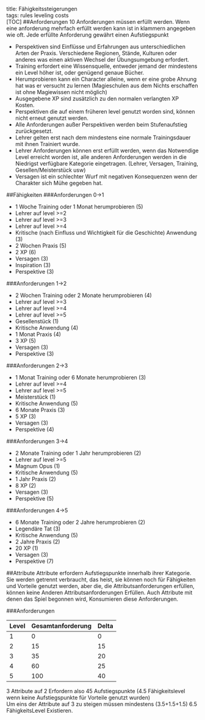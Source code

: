 title: Fähigkeitssteigerungen  
tags: rules leveling costs  
[TOC]
##Anforderungen 
10 Anforderungen müssen erfüllt werden. Wenn eine anforderung mehrfach erfüllt werden kann ist in klammern angegeben wie oft. Jede erfüllte Anforderung gewährt einen Aufstiegspunkt  
* Perspektiven sind Einflüsse und Erfahrungen aus unterschiedlichen Arten der Praxis. Verschiedene Regionen, Stände, Kulturen oder anderes was einen aktiven Wechsel der Übungsumgebung erfordert.  
* Training erfordert eine Wissensquelle, entweder jemand der mindestens ein Level höher ist, oder genügend genaue Bücher.  
* Herumprobieren kann ein Character alleine, wenn er eine grobe Ahnung hat was er versucht zu lernen (Magieschulen aus dem Nichts erschaffen ist ohne Magiewissen nicht möglich)  
* Ausgegebene XP sind zusätzlich zu den normalen verlangten XP Kosten.  
* Perspektiven die auf einem früheren level genutzt worden sind, können nicht erneut genutzt werden.  
* Alle Anforderungen außer Perspektiven werden beim Stufenaufstieg zurückgesetzt.  
* Lehrer gelten erst nach dem mindestens eine normale Trainingsdauer mit ihnen Trainiert wurde.
* Lehrer Anforderungen können erst erfüllt werden, wenn das Notwendige Level erreicht worden ist, alle anderen Anforderungen werden in die Niedrigst verfügbare Kategorie eingetragen. (Lehrer, Versagen, Training, Gesellen/Meisterstück usw)
* Versagen ist ein schlechter Wurf mit negativen Konsequenzen wenn der Charakter sich Mühe gegeben hat.  

##Fähigkeiten
###Anforderungen 0->1
* 1 Woche Training oder 1 Monat herumprobieren (5)  
* Lehrer auf level >=2
* Lehrer auf level >=3
* Lehrer auf level >=4
* Kritische (nach Einfluss und Wichtigkeit für die Geschichte) Anwendung (3)
* 2 Wochen Praxis (5)
* 2 XP (6)
* Versagen (3)
* Inspiration (3)
* Perspektive (3)

###Anforderungen 1->2
* 2 Wochen Training oder 2 Monate herumprobieren (4)  
* Lehrer auf level >=3
* Lehrer auf level >=4
* Lehrer auf level >=5
* Gesellenstück (1)
* Kritische Anwendung (4)
* 1 Monat Praxis (4)
* 3 XP (5)
* Versagen (3)
* Perspektive (3)

###Anforderungen 2->3
* 1 Monat Training oder 6 Monate herumprobieren (3)  
* Lehrer auf level >=4
* Lehrer auf level >=5
* Meisterstück (1)
* Kritische Anwendung (5)
* 6 Monate Praxis (3)
* 5 XP (3)
* Versagen (3)
* Perspektive (4)

###Anforderungen 3->4
* 2 Monate Training oder 1 Jahr herumprobieren (2)  
* Lehrer auf level >=5
* Magnum Opus (1)
* Kritische Anwendung (5)
* 1 Jahr Praxis (2)
* 8 XP (2)
* Versagen (3)
* Perspektive (5)

###Anforderungen 4->5
* 6 Monate Training oder 2 Jahre herumprobieren (2)  
* Legendäre Tat (3)
* Kritische Anwendung (5)
* 2 Jahre Praxis (2)
* 20 XP (1)
* Versagen (3)
* Perspektive (7)


##Attribute
Attribute erfordern Aufstiegspunkte innerhalb ihrer Kategorie. Sie werden getrennt verbraucht, das heist, sie können noch für Fähigkeiten und Vorteile genutzt werden, aber die, die Attributsanforderungen erfüllen, können keine Anderen Attributsanforderungen Erfüllen. Auch Attribute mit denen das Spiel begonnen wird, Konsumieren diese Anforderungen.


###Anforderungen



|Level|Gesamtanforderung|Delta|  
|---|---|---|  
|1|0|0|  
|2|15|15|  
|3|35|20|  
|4|60|25|  
|5|100|40|

3 Attribute auf 2 Erfordern also 45 Aufstiegspunkte (4.5 Fähigkeitslevel wenn keine Aufstiegspunkte für Vorteile genutzt wurden)  
Um eins der Attribute auf 3 zu steigen müssen mindestens (3.5+1.5+1.5) 6.5 FähigkeitsLevel Existieren.